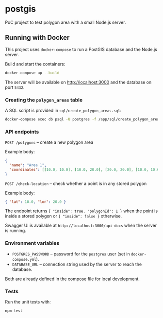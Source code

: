# postgis

PoC project to test polygon area with a small Node.js server.

## Running with Docker

This project uses `docker-compose` to run a PostGIS database and the Node.js server.

Build and start the containers:

```bash
docker-compose up --build
```

The server will be available on [http://localhost:3000](http://localhost:3000) and the database on port `5432`.

### Creating the `polygon_areas` table

A SQL script is provided in `sql/create_polygon_areas.sql`:

```bash
docker-compose exec db psql -U postgres -f /app/sql/create_polygon_areas.sql
```

### API endpoints

`POST /polygons` – create a new polygon area

Example body:

```json
{
  "name": "Area 1",
  "coordinates": [[10.0, 10.0], [10.0, 20.0], [20.0, 20.0], [10.0, 10.0]]
}
```

`POST /check-location` – check whether a point is in any stored polygon

Example body:

```json
{ "lat": 10.0, "lon": 20.0 }
```

The endpoint returns `{ "inside": true, "polygonId": 1 }` when the point is inside a stored polygon or `{ "inside": false }` otherwise.

Swagger UI is available at `http://localhost:3000/api-docs` when the server is running.

### Environment variables

- `POSTGRES_PASSWORD` – password for the `postgres` user (set in `docker-compose.yml`).
- `DATABASE_URL` – connection string used by the server to reach the database.

Both are already defined in the compose file for local development.

### Tests

Run the unit tests with:

```bash
npm test
```

